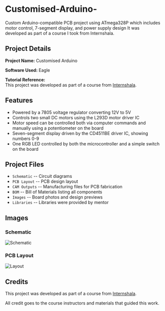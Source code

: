 # Customised-Arduino-
Custom Arduino-compatible PCB project using ATmega328P which includes motor control, 7-segment display, and power supply design
It was developed as part of a course I took from Internshala.

## Project Details

**Project Name:** Customised Arduino

**Software Used:** Eagle 

**Tutorial Reference:**  
This project was developed as part of a course from [Internshala](https://internshala.com/).

## Features

- Powered by a 7805 voltage regulator converting 12V to 5V  
- Controls two small DC motors using the L293D motor driver IC  
- Motor speed can be controlled both via computer commands and manually using a potentiometer on the board  
- Seven-segment display driven by the CD4511BE driver IC, showing numbers 0-9  
- One RGB LED controlled by both the microcontroller and a simple switch on the board

## Project Files

- `Schematic` -- Circuit diagrams  
- `PCB Layout` -- PCB design layout  
- `CAM Outputs` -- Manufacturing files for PCB fabrication  
- `BOM` -- Bill of Materials listing all components   
- `Images` -- Board photos and design previews  
- `Libraries` -- Libraries were provided by mentor

  
## Images

### Schematic

![Schematic](https://github.com/user-attachments/assets/e7da52d5-7a1a-4905-8324-90ac91e43823)


### PCB Layout

![Layout](https://github.com/user-attachments/assets/032a7324-a3cc-45f3-9518-8122f3012f0d)

## Credits

This project was developed as part of a course from [Internshala](https://internshala.com/).  

All credit goes to the course instructors and materials that guided this work.

